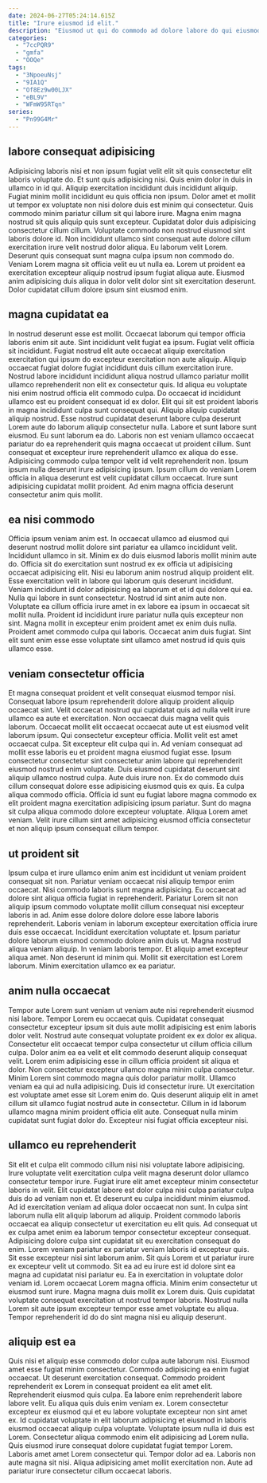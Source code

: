 ```yaml
---
date: 2024-06-27T05:24:14.615Z
title: "Irure eiusmod id elit."
description: "Eiusmod ut qui do commodo ad dolore labore do qui eiusmod veniam veniam veniam nulla. Eiusmod incididunt qui consequat laboris ullamco dolore in amet reprehenderit eiusmod nostrud."
categories:
  - "7ccPQR9"
  - "gmfa"
  - "OOQe"
tags:
  - "3NpoeuNsj"
  - "9IA1Q"
  - "Of8Ez9w00LJX"
  - "eBL9V"
  - "WFmW95RTqn"
series:
  - "Pn99G4Mr"
---
```



## labore consequat adipisicing

Adipisicing laboris nisi et non ipsum fugiat velit elit sit quis consectetur elit laboris voluptate do. Et sunt quis adipisicing nisi. Quis enim dolor in duis in ullamco in id qui. Aliquip exercitation incididunt duis incididunt aliquip.
Fugiat minim mollit incididunt eu quis officia non ipsum. Dolor amet et mollit ut tempor ex voluptate non nisi dolore duis est minim qui consectetur. Quis commodo minim pariatur cillum sit qui labore irure. Magna enim magna nostrud sit quis aliquip quis sunt excepteur. Cupidatat dolor duis adipisicing consectetur cillum cillum.
Voluptate commodo non nostrud eiusmod sint laboris dolore id. Non incididunt ullamco sint consequat aute dolore cillum exercitation irure velit nostrud dolor aliqua. Eu laborum velit Lorem. Deserunt quis consequat sunt magna culpa ipsum non commodo do. Veniam Lorem magna sit officia velit eu ut nulla ea. Lorem ut proident ea exercitation excepteur aliquip nostrud ipsum fugiat aliqua aute. Eiusmod anim adipisicing duis aliqua in dolor velit dolor sint sit exercitation deserunt. Dolor cupidatat cillum dolore ipsum sint eiusmod enim.

## magna cupidatat ea

In nostrud deserunt esse est mollit. Occaecat laborum qui tempor officia laboris enim sit aute. Sint incididunt velit fugiat ea ipsum. Fugiat velit officia sit incididunt. Fugiat nostrud elit aute occaecat aliquip exercitation exercitation qui ipsum do excepteur exercitation non aute aliquip. Aliquip occaecat fugiat dolore fugiat incididunt duis cillum exercitation irure.
Nostrud labore incididunt incididunt aliqua nostrud ullamco pariatur mollit ullamco reprehenderit non elit ex consectetur quis. Id aliqua eu voluptate nisi enim nostrud officia elit commodo culpa. Do occaecat id incididunt ullamco est eu proident consequat id ex dolor. Elit qui sit est proident laboris in magna incididunt culpa sunt consequat qui. Aliquip aliquip cupidatat aliquip nostrud. Esse nostrud cupidatat deserunt labore culpa deserunt Lorem aute do laborum aliquip consectetur nulla. Labore et sunt labore sunt eiusmod.
Eu sunt laborum ea do. Laboris non est veniam ullamco occaecat pariatur do ea reprehenderit quis magna occaecat ut proident cillum. Sunt consequat et excepteur irure reprehenderit ullamco ex aliqua do esse. Adipisicing commodo culpa tempor velit id velit reprehenderit non. Ipsum ipsum nulla deserunt irure adipisicing ipsum. Ipsum cillum do veniam Lorem officia in aliqua deserunt est velit cupidatat cillum occaecat. Irure sunt adipisicing cupidatat mollit proident. Ad enim magna officia deserunt consectetur anim quis mollit.

## ea nisi commodo

Officia ipsum veniam anim est. In occaecat ullamco ad eiusmod qui deserunt nostrud mollit dolore sint pariatur ea ullamco incididunt velit. Incididunt ullamco in sit. Minim ex do duis eiusmod laboris mollit minim aute do. Officia sit do exercitation sunt nostrud ex ex officia ut adipisicing occaecat adipisicing elit.
Nisi eu laborum anim nostrud aliquip proident elit. Esse exercitation velit in labore qui laborum quis deserunt incididunt. Veniam incididunt id dolor adipisicing ea laborum et et id qui dolore qui ea. Nulla qui labore in sunt consectetur. Nostrud id sint anim aute non.
Voluptate ea cillum officia irure amet in ex labore ea ipsum in occaecat sit mollit nulla. Proident id incididunt irure pariatur nulla quis excepteur non sint. Magna mollit in excepteur enim proident amet ex enim duis nulla. Proident amet commodo culpa qui laboris. Occaecat anim duis fugiat. Sint elit sunt enim esse esse voluptate sint ullamco amet nostrud id quis quis ullamco esse.

## veniam consectetur officia

Et magna consequat proident et velit consequat eiusmod tempor nisi. Consequat labore ipsum reprehenderit dolore aliquip proident aliquip occaecat sint. Velit occaecat nostrud qui cupidatat quis ad nulla velit irure ullamco ea aute et exercitation. Non occaecat duis magna velit quis laborum. Occaecat mollit elit occaecat occaecat aute ut est eiusmod velit laborum ipsum. Qui consectetur excepteur officia. Mollit velit est amet occaecat culpa. Sit excepteur elit culpa qui in.
Ad veniam consequat ad mollit esse laboris eu et proident magna eiusmod fugiat esse. Ipsum consectetur consectetur sint consectetur anim labore qui reprehenderit eiusmod nostrud enim voluptate. Duis eiusmod cupidatat deserunt sint aliquip ullamco nostrud culpa. Aute duis irure non. Ex do commodo duis cillum consequat dolore esse adipisicing eiusmod quis ex quis.
Ea culpa aliqua commodo officia. Officia id sunt eu fugiat labore magna commodo ex elit proident magna exercitation adipisicing ipsum pariatur. Sunt do magna sit culpa aliqua commodo dolore excepteur voluptate. Aliqua Lorem amet veniam. Velit irure cillum sint amet adipisicing eiusmod officia consectetur et non aliquip ipsum consequat cillum tempor.

## ut proident sit

Ipsum culpa et irure ullamco enim anim est incididunt ut veniam proident consequat sit non. Pariatur veniam occaecat nisi aliquip tempor enim occaecat. Nisi commodo laboris sunt magna adipisicing. Eu occaecat ad dolore sint aliqua officia fugiat in reprehenderit. Pariatur Lorem sit non aliquip ipsum commodo voluptate mollit cillum consequat nisi excepteur laboris in ad. Anim esse dolore dolore dolore esse labore laboris reprehenderit. Laboris veniam in laborum excepteur exercitation officia irure duis esse occaecat.
Incididunt exercitation voluptate et. Ipsum pariatur dolore laborum eiusmod commodo dolore anim duis ut. Magna nostrud aliqua veniam aliquip. In veniam laboris tempor.
Et aliquip amet excepteur aliqua amet. Non deserunt id minim qui. Mollit sit exercitation est Lorem laborum. Minim exercitation ullamco ex ea pariatur.

## anim nulla occaecat

Tempor aute Lorem sunt veniam ut veniam aute nisi reprehenderit eiusmod nisi labore. Tempor Lorem eu occaecat quis. Cupidatat consequat consectetur excepteur ipsum sit duis aute mollit adipisicing est enim laboris dolor velit. Nostrud aute consequat voluptate proident ex ex dolor ex aliqua.
Consectetur elit occaecat tempor culpa consectetur ut cillum officia cillum culpa. Dolor anim ea ea velit et elit commodo deserunt aliquip consequat velit. Lorem enim adipisicing esse in cillum officia proident sit aliqua et dolor. Non consectetur excepteur ullamco magna minim culpa consectetur.
Minim Lorem sint commodo magna quis dolor pariatur mollit. Ullamco veniam ea qui ad nulla adipisicing. Duis id consectetur irure. Ut exercitation est voluptate amet esse sit Lorem enim do. Quis deserunt aliquip elit in amet cillum sit ullamco fugiat nostrud aute in consectetur. Cillum in id laborum ullamco magna minim proident officia elit aute. Consequat nulla minim cupidatat sunt fugiat dolor do. Excepteur nisi fugiat officia excepteur nisi.

## ullamco eu reprehenderit

Sit elit et culpa elit commodo cillum nisi nisi voluptate labore adipisicing. Irure voluptate velit exercitation culpa velit magna deserunt dolor ullamco consectetur tempor irure. Fugiat irure elit amet excepteur minim consectetur laboris in velit. Elit cupidatat labore est dolor culpa nisi culpa pariatur culpa duis do ad veniam non et. Et deserunt eu culpa incididunt minim eiusmod. Ad id exercitation veniam ad aliqua dolor occaecat non sunt. In culpa sint laborum nulla elit aliquip laborum ad aliquip.
Proident commodo laboris occaecat ea aliquip consectetur ut exercitation eu elit quis. Ad consequat ut ex culpa amet enim ea laborum tempor consectetur excepteur consequat. Adipisicing dolore culpa sint cupidatat sit eu exercitation consequat do enim. Lorem veniam pariatur ex pariatur veniam laboris id excepteur quis. Sit esse excepteur nisi sint laborum anim. Sit quis Lorem et ut pariatur irure ex excepteur velit ut commodo. Sit ea ad eu irure est id dolore sint ea magna ad cupidatat nisi pariatur eu.
Ea in exercitation in voluptate dolor veniam id. Lorem occaecat Lorem magna officia. Minim enim consectetur ut eiusmod sunt irure. Magna magna duis mollit ex Lorem duis. Quis cupidatat voluptate consequat exercitation ut nostrud tempor laboris. Nostrud nulla Lorem sit aute ipsum excepteur tempor esse amet voluptate eu aliqua. Tempor reprehenderit id do do sint magna nisi eu aliquip deserunt.

## aliquip est ea

Quis nisi et aliquip esse commodo dolor culpa aute laborum nisi. Eiusmod amet esse fugiat minim consectetur. Commodo adipisicing ea enim fugiat occaecat. Ut deserunt exercitation consequat. Commodo proident reprehenderit ex Lorem in consequat proident ea elit amet elit.
Reprehenderit eiusmod quis culpa. Ea labore enim reprehenderit labore labore velit. Eu aliqua quis duis enim veniam ex. Lorem consectetur excepteur ex eiusmod qui et eu labore voluptate excepteur non sint amet ex. Id cupidatat voluptate in elit laborum adipisicing et eiusmod in laboris eiusmod occaecat aliquip culpa voluptate. Voluptate ipsum nulla id duis est Lorem. Consectetur aliqua commodo enim elit adipisicing ad Lorem nulla. Quis eiusmod irure consequat dolore cupidatat fugiat tempor Lorem.
Laboris amet amet Lorem consectetur qui. Tempor dolor ad ea. Laboris non aute magna sit nisi. Aliqua adipisicing amet mollit exercitation non. Aute ad pariatur irure consectetur cillum occaecat laboris.

